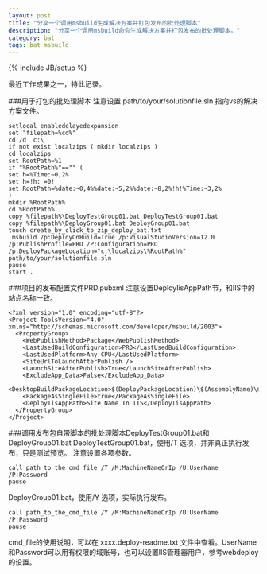 ```yaml
---
layout: post
title: "分享一个调用msbuild生成解决方案并打包发布的批处理脚本"
description: "分享一个调用msbuild命令生成解决方案并打包发布的批处理脚本。"
category: bat
tags: bat msbuild
---
```

{% include JB/setup %}

最近工作成果之一，特此记录。


###用于打包的批处理脚本
注意设置 path/to/your/solutionfile.sln 指向vs的解决方案文件。

    setlocal enabledelayedexpansion
    set "filepath=%cd%"
    cd /d  c:\
    if not exist localzips ( mkdir localzips )
    cd localzips
    set RootPath=%1
    if "%RootPath%"=="" (
    set h=%Time:~0,2%
    set h=!h: =0!
    set RootPath=%date:~0,4%%date:~5,2%%date:~8,2%!h!%Time:~3,2%
    )
    mkdir %RootPath% 
    cd %RootPath%
    copy %filepath%\DeployTestGroup01.bat DeployTestGroup01.bat
    copy %filepath%\DeployGroup01.bat DeployGroup01.bat
    touch create_by_click_to_zip_deploy_bat.txt
     msbuild /p:DeployOnBuild=True /p:VisualStudioVersion=12.0 /p:PublishProfile=PRD /P:Configuration=PRD  /p:DeployPackageLocation="c:\localzips\%RootPath%"  path/to/your/solutionfile.sln
    pause
    start .


###项目的发布配置文件PRD.pubxml
注意设置DeployIisAppPath节，和IIS中的站点名称一致。

    <?xml version="1.0" encoding="utf-8"?>
    <Project ToolsVersion="4.0" xmlns="http://schemas.microsoft.com/developer/msbuild/2003">
      <PropertyGroup>
        <WebPublishMethod>Package</WebPublishMethod>
        <LastUsedBuildConfiguration>PRD</LastUsedBuildConfiguration>
        <LastUsedPlatform>Any CPU</LastUsedPlatform>
        <SiteUrlToLaunchAfterPublish />
        <LaunchSiteAfterPublish>True</LaunchSiteAfterPublish>
        <ExcludeApp_Data>False</ExcludeApp_Data>
        <DesktopBuildPackageLocation>$(DeployPackageLocation)\$(AssemblyName)\$(AssemblyName).zip</DesktopBuildPackageLocation>
        <PackageAsSingleFile>true</PackageAsSingleFile>
        <DeployIisAppPath>Site Name In IIS</DeployIisAppPath>
      </PropertyGroup>
    </Project>

###调用发布包自带脚本的批处理脚本DeployTestGroup01.bat和DeployGroup01.bat 
DeployTestGroup01.bat，使用/T 选项，并非真正执行发布，只是测试预览。
注意设置各项参数。
    
    call path_to_the_cmd_file /T /M:MachineNameOrIp /U:UserName /P:Password
    pause

DeployGroup01.bat，使用/Y 选项，实际执行发布。

    call path_to_the_cmd_file /Y /M:MachineNameOrIp /U:UserName /P:Password
    pause

cmd_file的使用说明，可以在 xxxx.deploy-readme.txt 文件中查看。UserName和Password可以用有权限的域账号，也可以设置IIS管理器用户，参考webdeploy的设置。










